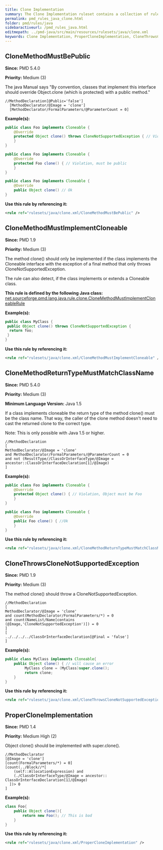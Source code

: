 ```yaml
---
title: Clone Implementation
summary: The Clone Implementation ruleset contains a collection of rules that find questionable usages of the clone() method.
permalink: pmd_rules_java_clone.html
folder: pmd/rules/java
sidebaractiveurl: /pmd_rules_java.html
editmepath: ../pmd-java/src/main/resources/rulesets/java/clone.xml
keywords: Clone Implementation, ProperCloneImplementation, CloneThrowsCloneNotSupportedException, CloneMethodMustImplementCloneable, CloneMethodReturnTypeMustMatchClassName, CloneMethodMustBePublic
---
```

## CloneMethodMustBePublic

**Since:** PMD 5.4.0

**Priority:** Medium (3)

The java Manual says "By convention, classes that implement this interface should override
Object.clone (which is protected) with a public method."

```
//MethodDeclaration[@Public='false']
  [MethodDeclarator/@Image = 'clone']
  [MethodDeclarator/FormalParameters/@ParameterCount = 0]
```

**Example(s):**

``` java
public class Foo implements Cloneable {
    @Override
    protected Object clone() throws CloneNotSupportedException { // Violation, must be public
    }
}

public class Foo implements Cloneable {
    @Override
    protected Foo clone() { // Violation, must be public
    }
}

public class Foo implements Cloneable {
    @Override
    public Object clone() // Ok
}
```

**Use this rule by referencing it:**
``` xml
<rule ref="rulesets/java/clone.xml/CloneMethodMustBePublic" />
```

## CloneMethodMustImplementCloneable

**Since:** PMD 1.9

**Priority:** Medium (3)

The method clone() should only be implemented if the class implements the Cloneable interface with the exception of
a final method that only throws CloneNotSupportedException.

The rule can also detect, if the class implements or extends a Cloneable class.

**This rule is defined by the following Java class:** [net.sourceforge.pmd.lang.java.rule.clone.CloneMethodMustImplementCloneableRule](https://github.com/pmd/pmd/blob/master/pmd-java/src/main/java/net/sourceforge/pmd/lang/java/rule/clone/CloneMethodMustImplementCloneableRule.java)

**Example(s):**

``` java
public class MyClass {
 public Object clone() throws CloneNotSupportedException {
  return foo;
 }
}
```

**Use this rule by referencing it:**
``` xml
<rule ref="rulesets/java/clone.xml/CloneMethodMustImplementCloneable" />
```

## CloneMethodReturnTypeMustMatchClassName

**Since:** PMD 5.4.0

**Priority:** Medium (3)

**Minimum Language Version:** Java 1.5

If a class implements cloneable the return type of the method clone() must be the class name. That way, the caller
of the clone method doesn't need to cast the returned clone to the correct type.

Note: This is only possible with Java 1.5 or higher.

```
//MethodDeclaration
[
MethodDeclarator/@Image = 'clone'
and MethodDeclarator/FormalParameters/@ParameterCount = 0
and not (ResultType//ClassOrInterfaceType/@Image = ancestor::ClassOrInterfaceDeclaration[1]/@Image)
]
```

**Example(s):**

``` java
public class Foo implements Cloneable {
    @Override
    protected Object clone() { // Violation, Object must be Foo
    }
}

public class Foo implements Cloneable {
    @Override
    public Foo clone() { //Ok
    }
}
```

**Use this rule by referencing it:**
``` xml
<rule ref="rulesets/java/clone.xml/CloneMethodReturnTypeMustMatchClassName" />
```

## CloneThrowsCloneNotSupportedException

**Since:** PMD 1.9

**Priority:** Medium (3)

The method clone() should throw a CloneNotSupportedException.

```
//MethodDeclaration
[
MethodDeclarator/@Image = 'clone'
and count(MethodDeclarator/FormalParameters/*) = 0
and count(NameList/Name[contains
(@Image,'CloneNotSupportedException')]) = 0
]
[
../../../../ClassOrInterfaceDeclaration[@Final = 'false']
]
```

**Example(s):**

``` java
public class MyClass implements Cloneable{
    public Object clone() { // will cause an error
         MyClass clone = (MyClass)super.clone();
         return clone;
    }
}
```

**Use this rule by referencing it:**
``` xml
<rule ref="rulesets/java/clone.xml/CloneThrowsCloneNotSupportedException" />
```

## ProperCloneImplementation

**Since:** PMD 1.4

**Priority:** Medium High (2)

Object clone() should be implemented with super.clone().

```
//MethodDeclarator
[@Image = 'clone']
[count(FormalParameters/*) = 0]
[count(../Block//*[
    (self::AllocationExpression) and
    (./ClassOrInterfaceType/@Image = ancestor::
ClassOrInterfaceDeclaration[1]/@Image)
  ])> 0
]
```

**Example(s):**

``` java
class Foo{
    public Object clone(){
        return new Foo(); // This is bad
    }
}
```

**Use this rule by referencing it:**
``` xml
<rule ref="rulesets/java/clone.xml/ProperCloneImplementation" />
```

